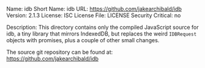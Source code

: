 Name: idb
Short Name: idb
URL: https://github.com/jakearchibald/idb
Version: 2.1.3
License: ISC
License File: LICENSE
Security Critical: no

Description:
This directory contains only the compiled JavaScript source for idb, a tiny
library that mirrors IndexedDB, but replaces the weird `IDBRequest` objects
with promises, plus a couple of other small changes.

The source git repository can be found at:
https://github.com/jakearchibald/idb
